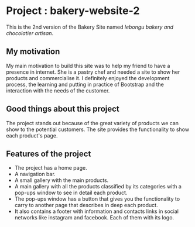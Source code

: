 # Project : bakery-website-2 
This is the 2nd version of the Bakery Site named _lebongu bakery and chocolatier artisan_.

## My motivation
My main motivation to build this site was to help my friend to have a presence in internet. She is a pastry chef and needed a site to show her products and commercialise it.
I definitely enjoyed the development process, the learning and putting in practice of Bootstrap and the interaction with the needs of the customer.

## Good things about this project
The project stands out because of the great variety of products we can show to the potential customers. The site provides the functionality to show each product's page.

## Features of the project
* The project has a home page.
* A navigation bar. 
* A small gallery with the main products.
* A main gallery with all the products classified by its categories with a pop-ups window to see in detail each product. 
* The pop-ups window has a button that gives you the functionality to carry to another page that describes in deep each product. 
* It also contains a footer with information and contacts links in social networks like instagram and facebook. Each of them with its logo. 
